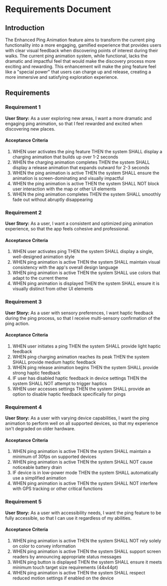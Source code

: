 # Requirements Document

## Introduction

The Enhanced Ping Animation feature aims to transform the current ping functionality into a more engaging, gamified experience that provides users with clear visual feedback when discovering points of interest during their walks. The current ping animation system, while functional, lacks the dramatic and impactful feel that would make the discovery process more exciting and rewarding. This enhancement will make the ping feature feel like a "special power" that users can charge up and release, creating a more immersive and satisfying exploration experience.

## Requirements

### Requirement 1

**User Story:** As a user exploring new areas, I want a more dramatic and engaging ping animation, so that I feel rewarded and excited when discovering new places.

#### Acceptance Criteria

1. WHEN user activates the ping feature THEN the system SHALL display a charging animation that builds up over 1-2 seconds
2. WHEN the charging animation completes THEN the system SHALL display a release animation that expands outward for 2-3 seconds
3. WHEN the ping animation is active THEN the system SHALL ensure the animation is screen-dominating and visually impactful
4. WHEN the ping animation is active THEN the system SHALL NOT block user interaction with the map or other UI elements
5. WHEN the ping animation completes THEN the system SHALL smoothly fade out without abruptly disappearing

### Requirement 2

**User Story:** As a user, I want a consistent and optimized ping animation experience, so that the app feels cohesive and professional.

#### Acceptance Criteria

1. WHEN user activates ping THEN the system SHALL display a single, well-designed animation style
2. WHEN ping animation is active THEN the system SHALL maintain visual consistency with the app's overall design language
3. WHEN ping animation is active THEN the system SHALL use colors that adapt to the current theme
4. WHEN ping animation is displayed THEN the system SHALL ensure it is visually distinct from other UI elements

### Requirement 3

**User Story:** As a user with sensory preferences, I want haptic feedback during the ping process, so that I receive multi-sensory confirmation of the ping action.

#### Acceptance Criteria

1. WHEN user initiates a ping THEN the system SHALL provide light haptic feedback
2. WHEN ping charging animation reaches its peak THEN the system SHALL provide medium haptic feedback
3. WHEN ping release animation begins THEN the system SHALL provide strong haptic feedback
4. IF user has disabled haptic feedback in device settings THEN the system SHALL NOT attempt to trigger haptics
5. WHEN user accesses settings THEN the system SHALL provide an option to disable haptic feedback specifically for pings

### Requirement 4

**User Story:** As a user with varying device capabilities, I want the ping animation to perform well on all supported devices, so that my experience isn't degraded on older hardware.

#### Acceptance Criteria

1. WHEN ping animation is active THEN the system SHALL maintain a minimum of 30fps on supported devices
2. WHEN ping animation is active THEN the system SHALL NOT cause noticeable battery drain
3. IF device is in low-power mode THEN the system SHALL automatically use a simplified animation
4. WHEN ping animation is active THEN the system SHALL NOT interfere with GPS tracking or other critical functions

### Requirement 5

**User Story:** As a user with accessibility needs, I want the ping feature to be fully accessible, so that I can use it regardless of my abilities.

#### Acceptance Criteria

1. WHEN ping animation is active THEN the system SHALL NOT rely solely on color to convey information
2. WHEN ping animation is active THEN the system SHALL support screen readers by announcing appropriate status messages
3. WHEN ping button is displayed THEN the system SHALL ensure it meets minimum touch target size requirements (44x44pt)
4. WHEN ping animation is active THEN the system SHALL respect reduced motion settings if enabled on the device